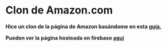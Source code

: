 # Clon de Amazon.com

**Hice un clon de la página de Amazon basándome en esta [guía.](https://medium.com/cleverprogrammer/amazon-clone-using-react-the-ultimate-guide-fba2b36f3458 "guía")**

**Pueden ver la página hosteada en firebase [aquí](https://clone-10.web.app/ "acá")**
